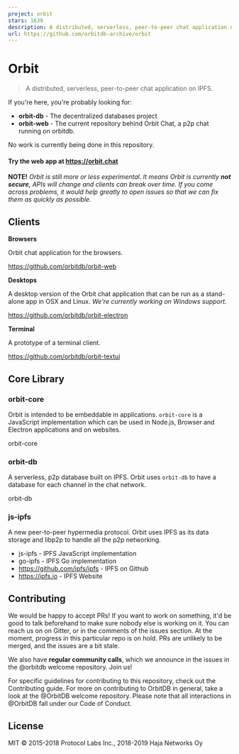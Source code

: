 ```yaml
---
project: orbit
stars: 1639
description: A distributed, serverless, peer-to-peer chat application on IPFS
url: https://github.com/orbitdb-archive/orbit
---
```


Orbit
=====

> A distributed, serverless, peer-to-peer chat application on IPFS.

If you're here, you're probably looking for:

-   **orbit-db** - The decentralized databases project
-   **orbit-web** - The current repository behind Orbit Chat, a p2p chat running on orbitdb.

No work is currently being done in this repository.

#### Try the web app at https://orbit.chat

**NOTE!** _Orbit is still more or less experimental. It means Orbit is currently **not secure**, APIs will change and clients can break over time. If you come across problems, it would help greatly to open issues so that we can fix them as quickly as possible._

Clients
-------

**Browsers**

Orbit chat application for the browsers.

https://github.com/orbitdb/orbit-web

**Desktops**

A desktop version of the Orbit chat application that can be run as a stand-alone app in OSX and Linux. _We're currently working on Windows support._

https://github.com/orbitdb/orbit-electron

**Terminal**

A prototype of a terminal client.

https://github.com/orbitdb/orbit-textui

Core Library
------------

### orbit-core

Orbit is intended to be embeddable in applications. `orbit-core` is a JavaScript implementation which can be used in Node.js, Browser and Electron applications and on websites.

orbit-core

### orbit-db

A serverless, p2p database built on IPFS. Orbit uses `orbit-db` to have a database for each channel in the chat network.

orbit-db

### js-ipfs

A new peer-to-peer hypermedia protocol. Orbit uses IPFS as its data storage and libp2p to handle all the p2p networking.

-   js-ipfs - IPFS JavaScript implementation
-   go-ipfs - IPFS Go implementation
-   https://github.com/ipfs/ipfs - IPFS on Github
-   https://ipfs.io - IPFS Website

Contributing
------------

We would be happy to accept PRs! If you want to work on something, it'd be good to talk beforehand to make sure nobody else is working on it. You can reach us on on Gitter, or in the comments of the issues section. At the moment, progress in this particular repo is on hold. PRs are unlikely to be merged, and the issues are a bit stale.

We also have **regular community calls**, which we announce in the issues in the @orbitdb welcome repository. Join us!

For specific guidelines for contributing to this repository, check out the Contributing guide. For more on contributing to OrbitDB in general, take a look at the @OrbitDB welcome repository. Please note that all interactions in @OrbitDB fall under our Code of Conduct.

License
-------

MIT © 2015-2018 Protocol Labs Inc., 2018-2019 Haja Networks Oy
